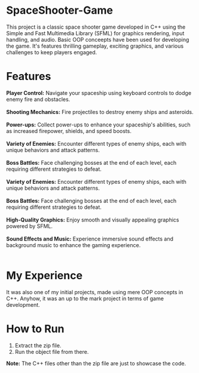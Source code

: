 # SpaceShooter-Game
This project is a classic space shooter game developed in C++ using the Simple and Fast Multimedia Library (SFML) for graphics rendering, input handling, and audio. Basic OOP conceepts have been used for developing the game. It's features thrilling gameplay, exciting graphics, and various challenges to keep players engaged.

# Features
**Player Control:** Navigate your spaceship using keyboard controls to dodge enemy fire and obstacles.<br/><br/>
**Shooting Mechanics:** Fire projectiles to destroy enemy ships and asteroids.<br/><br/>
**Power-ups:** Collect power-ups to enhance your spaceship's abilities, such as increased firepower, shields, and speed boosts.<br/><br/>
**Variety of Enemies:** Encounter different types of enemy ships, each with unique behaviors and attack patterns.<br/><br/>
**Boss Battles:** Face challenging bosses at the end of each level, each requiring different strategies to defeat.<br/><br/>
**Variety of Enemies:** Encounter different types of enemy ships, each with unique behaviors and attack patterns.<br/><br/>
**Boss Battles:** Face challenging bosses at the end of each level, each requiring different strategies to defeat.<br/><br/>
**High-Quality Graphics:** Enjoy smooth and visually appealing graphics powered by SFML.<br/><br/>
**Sound Effects and Music:** Experience immersive sound effects and background music to enhance the gaming experience.<br/><br/>

# My Experience
It was also one of my initial projects, made using mere OOP concepts in C++. Anyhow, it was an up to the mark project in terms of game development.

# How to Run
1. Extract the zip file.
2. Run the object file from there.

**Note:** The C++ files other than the zip file are just to showcase the code.
